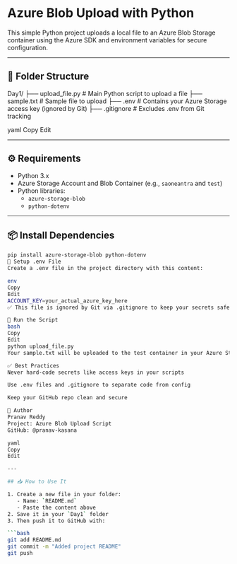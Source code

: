 # Azure Blob Upload with Python

This simple Python project uploads a local file to an Azure Blob Storage container using the Azure SDK and environment variables for secure configuration.

---

## 📁 Folder Structure

Day1/ ├── upload_file.py # Main Python script to upload a file ├── sample.txt # Sample file to upload ├── .env # Contains your Azure Storage access key (ignored by Git) ├── .gitignore # Excludes .env from Git tracking

yaml
Copy
Edit

---

## ⚙️ Requirements

- Python 3.x
- Azure Storage Account and Blob Container (e.g., `saoneantra` and `test`)
- Python libraries:
  - `azure-storage-blob`
  - `python-dotenv`

---

## 📦 Install Dependencies

```bash
pip install azure-storage-blob python-dotenv
🔐 Setup .env File
Create a .env file in the project directory with this content:

env
Copy
Edit
ACCOUNT_KEY=your_actual_azure_key_here
✅ This file is ignored by Git via .gitignore to keep your secrets safe.

🚀 Run the Script
bash
Copy
Edit
python upload_file.py
Your sample.txt will be uploaded to the test container in your Azure Storage account.

✅ Best Practices
Never hard-code secrets like access keys in your scripts

Use .env files and .gitignore to separate code from config

Keep your GitHub repo clean and secure

📌 Author
Pranav Reddy
Project: Azure Blob Upload Script
GitHub: @pranav-kasana

yaml
Copy
Edit

---

## 📥 How to Use It

1. Create a new file in your folder:
   - Name: `README.md`
   - Paste the content above
2. Save it in your `Day1` folder
3. Then push it to GitHub with:

```bash
git add README.md
git commit -m "Added project README"
git push
